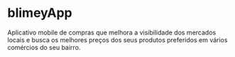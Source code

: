 # blimeyApp
Aplicativo mobile de compras que melhora a visibilidade dos mercados locais e busca os melhores preços dos seus produtos preferidos em vários comércios do seu bairro.
